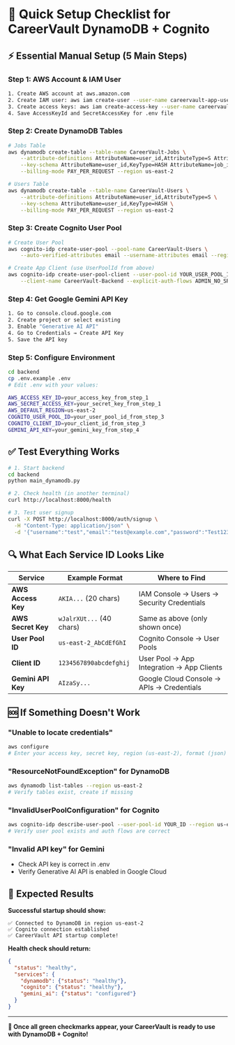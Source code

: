 # 🚀 Quick Setup Checklist for CareerVault DynamoDB + Cognito

## ⚡ Essential Manual Setup (5 Main Steps)

### Step 1: AWS Account & IAM User
```bash
1. Create AWS account at aws.amazon.com
2. Create IAM user: aws iam create-user --user-name careervault-app-user
3. Create access keys: aws iam create-access-key --user-name careervault-app-user
4. Save AccessKeyId and SecretAccessKey for .env file
```

### Step 2: Create DynamoDB Tables
```bash
# Jobs Table
aws dynamodb create-table --table-name CareerVault-Jobs \
    --attribute-definitions AttributeName=user_id,AttributeType=S AttributeName=job_id,AttributeType=S \
    --key-schema AttributeName=user_id,KeyType=HASH AttributeName=job_id,KeyType=RANGE \
    --billing-mode PAY_PER_REQUEST --region us-east-2

# Users Table  
aws dynamodb create-table --table-name CareerVault-Users \
    --attribute-definitions AttributeName=user_id,AttributeType=S \
    --key-schema AttributeName=user_id,KeyType=HASH \
    --billing-mode PAY_PER_REQUEST --region us-east-2
```

### Step 3: Create Cognito User Pool
```bash
# Create User Pool
aws cognito-idp create-user-pool --pool-name CareerVault-Users \
    --auto-verified-attributes email --username-attributes email --region us-east-2

# Create App Client (use UserPoolId from above)
aws cognito-idp create-user-pool-client --user-pool-id YOUR_USER_POOL_ID \
    --client-name CareerVault-Backend --explicit-auth-flows ADMIN_NO_SRP_AUTH --region us-east-2
```

### Step 4: Get Google Gemini API Key
```bash
1. Go to console.cloud.google.com
2. Create project or select existing
3. Enable "Generative AI API"
4. Go to Credentials → Create API Key
5. Save the API key
```

### Step 5: Configure Environment
```bash
cd backend
cp .env.example .env
# Edit .env with your values:
```

```bash
AWS_ACCESS_KEY_ID=your_access_key_from_step_1
AWS_SECRET_ACCESS_KEY=your_secret_key_from_step_1
AWS_DEFAULT_REGION=us-east-2
COGNITO_USER_POOL_ID=your_user_pool_id_from_step_3
COGNITO_CLIENT_ID=your_client_id_from_step_3
GEMINI_API_KEY=your_gemini_key_from_step_4
```

## ✅ Test Everything Works

```bash
# 1. Start backend
cd backend
python main_dynamodb.py

# 2. Check health (in another terminal)
curl http://localhost:8000/health

# 3. Test user signup
curl -X POST http://localhost:8000/auth/signup \
  -H "Content-Type: application/json" \
  -d '{"username":"test","email":"test@example.com","password":"Test123!"}'
```

## 🔍 What Each Service ID Looks Like

| Service | Example Format | Where to Find |
|---------|----------------|---------------|
| **AWS Access Key** | `AKIA...` (20 chars) | IAM Console → Users → Security Credentials |
| **AWS Secret Key** | `wJalrXUt...` (40 chars) | Same as above (only shown once) |
| **User Pool ID** | `us-east-2_AbCdEfGhI` | Cognito Console → User Pools |
| **Client ID** | `1234567890abcdefghij` | User Pool → App Integration → App Clients |
| **Gemini API Key** | `AIzaSy...` | Google Cloud Console → APIs → Credentials |

## 🆘 If Something Doesn't Work

### "Unable to locate credentials"
```bash
aws configure
# Enter your access key, secret key, region (us-east-2), format (json)
```

### "ResourceNotFoundException" for DynamoDB
```bash
aws dynamodb list-tables --region us-east-2
# Verify tables exist, create if missing
```

### "InvalidUserPoolConfiguration" for Cognito
```bash
aws cognito-idp describe-user-pool --user-pool-id YOUR_ID --region us-east-2
# Verify user pool exists and auth flows are correct
```

### "Invalid API key" for Gemini
- Check API key is correct in .env
- Verify Generative AI API is enabled in Google Cloud

## 🎯 Expected Results

**Successful startup should show:**
```
✅ Connected to DynamoDB in region us-east-2
✅ Cognito connection established
✅ CareerVault API startup complete!
```

**Health check should return:**
```json
{
  "status": "healthy",
  "services": {
    "dynamodb": {"status": "healthy"},
    "cognito": {"status": "healthy"},
    "gemini_ai": {"status": "configured"}
  }
}
```

---

**🎉 Once all green checkmarks appear, your CareerVault is ready to use with DynamoDB + Cognito!**

